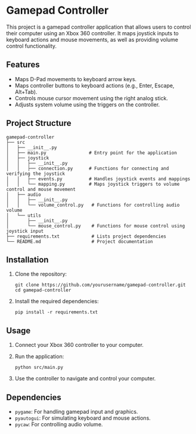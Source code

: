 # Gamepad Controller

This project is a gamepad controller application that allows users to control their computer using an Xbox 360 controller. It maps joystick inputs to keyboard actions and mouse movements, as well as providing volume control functionality.

## Features

- Maps D-Pad movements to keyboard arrow keys.
- Maps controller buttons to keyboard actions (e.g., Enter, Escape, Alt+Tab).
- Controls mouse cursor movement using the right analog stick.
- Adjusts system volume using the triggers on the controller.

## Project Structure

```
gamepad-controller
├── src
│   ├── __init__.py
│   ├── main.py                # Entry point for the application
│   ├── joystick
│   │   ├── __init__.py
│   │   ├── connection.py      # Functions for connecting and verifying the joystick
│   │   ├── events.py          # Handles joystick events and mappings
│   │   └── mapping.py         # Maps joystick triggers to volume control and mouse movement
│   ├── audio
│   │   ├── __init__.py
│   │   └── volume_control.py   # Functions for controlling audio volume
│   └── utils
│       ├── __init__.py
│       └── mouse_control.py    # Functions for mouse control using joystick input
├── requirements.txt            # Lists project dependencies
└── README.md                   # Project documentation
```

## Installation

1. Clone the repository:
   ```
   git clone https://github.com/yourusername/gamepad-controller.git
   cd gamepad-controller
   ```

2. Install the required dependencies:
   ```
   pip install -r requirements.txt
   ```

## Usage

1. Connect your Xbox 360 controller to your computer.
2. Run the application:
   ```
   python src/main.py
   ```

3. Use the controller to navigate and control your computer.

## Dependencies

- `pygame`: For handling gamepad input and graphics.
- `pyautogui`: For simulating keyboard and mouse actions.
- `pycaw`: For controlling audio volume.
